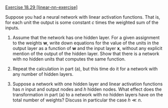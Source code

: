 [Exercise 18.29 \[linear-nn-exercise\]](ex_29/)

Suppose you had a neural network with linear
activation functions. That is, for each unit the output is some constant
$c$ times the weighted sum of the inputs.

1.  Assume that the network has one hidden layer. For a given assignment
    to the weights $\textbf{w}$, write down equations for the value of the
    units in the output layer as a function of $\textbf{w}$ and the input layer
    $\textbf{x}$, without any explicit mention of the output of the
    hidden layer. Show that there is a network with no hidden units that
    computes the same function.

2.  Repeat the calculation in part (a), but this time do it for a
    network with any number of hidden layers.

3.  Suppose a network with one hidden layer and linear activation
    functions has $n$ input and output nodes and $h$ hidden nodes. What
    effect does the transformation in part (a) to a network with no
    hidden layers have on the total number of weights? Discuss in
    particular the case $h \ll n$.
